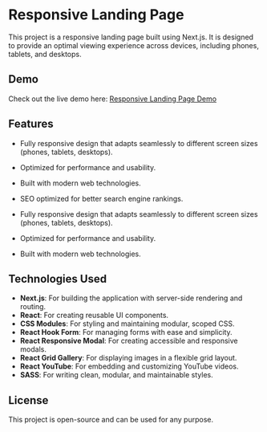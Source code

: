 # Responsive Landing Page

This project is a responsive landing page built using Next.js. It is designed to provide an optimal viewing experience across devices, including phones, tablets, and desktops.

## Demo

Check out the live demo here: [Responsive Landing Page Demo](https://pro-lighting-media2.vercel.app/)

## Features

- Fully responsive design that adapts seamlessly to different screen sizes (phones, tablets, desktops).
- Optimized for performance and usability.
- Built with modern web technologies.
- SEO optimized for better search engine rankings.

- Fully responsive design that adapts seamlessly to different screen sizes (phones, tablets, desktops).
- Optimized for performance and usability.
- Built with modern web technologies.

## Technologies Used

- **Next.js**: For building the application with server-side rendering and routing.
- **React**: For creating reusable UI components.
- **CSS Modules**: For styling and maintaining modular, scoped CSS.
- **React Hook Form**: For managing forms with ease and simplicity.
- **React Responsive Modal**: For creating accessible and responsive modals.
- **React Grid Gallery**: For displaying images in a flexible grid layout.
- **React YouTube**: For embedding and customizing YouTube videos.
- **SASS**: For writing clean, modular, and maintainable styles.
  
## License

This project is open-source and can be used for any purpose.
